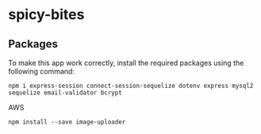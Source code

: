 # spicy-bites

## Packages

To make this app work correctly, install the required packages using the following command:

```
npm i express-session connect-session-sequelize dotenv express mysql2 sequelize email-validator bcrypt
```

AWS

```
npm install --save image-uploader
```
